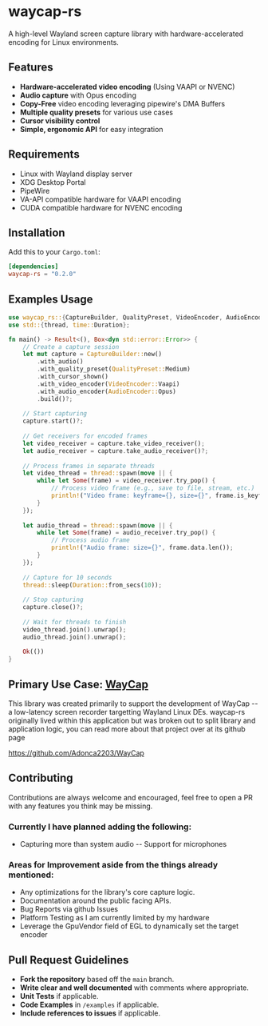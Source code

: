 # waycap-rs

A high-level Wayland screen capture library with hardware-accelerated encoding for Linux environments.

## Features

- **Hardware-accelerated video encoding** (Using VAAPI or NVENC)
- **Audio capture** with Opus encoding
- **Copy-Free** video encoding leveraging pipewire's DMA Buffers
- **Multiple quality presets** for various use cases
- **Cursor visibility control**
- **Simple, ergonomic API** for easy integration

## Requirements

- Linux with Wayland display server
- XDG Desktop Portal
- PipeWire
- VA-API compatible hardware for VAAPI encoding
- CUDA compatible hardware for NVENC encoding

## Installation

Add this to your `Cargo.toml`:

```toml
[dependencies]
waycap-rs = "0.2.0"
```

## Examples Usage
```rust
use waycap_rs::{CaptureBuilder, QualityPreset, VideoEncoder, AudioEncoder};
use std::{thread, time::Duration};

fn main() -> Result<(), Box<dyn std::error::Error>> {
    // Create a capture session
    let mut capture = CaptureBuilder::new()
        .with_audio()
        .with_quality_preset(QualityPreset::Medium)
        .with_cursor_shown()
        .with_video_encoder(VideoEncoder::Vaapi)
        .with_audio_encoder(AudioEncoder::Opus)
        .build()?;
    
    // Start capturing
    capture.start()?;
    
    // Get receivers for encoded frames
    let video_receiver = capture.take_video_receiver();
    let audio_receiver = capture.take_audio_receiver()?;
    
    // Process frames in separate threads
    let video_thread = thread::spawn(move || {
        while let Some(frame) = video_receiver.try_pop() {
            // Process video frame (e.g., save to file, stream, etc.)
            println!("Video frame: keyframe={}, size={}", frame.is_keyframe, frame.data.len());
        }
    });
    
    let audio_thread = thread::spawn(move || {
        while let Some(frame) = audio_receiver.try_pop() {
            // Process audio frame
            println!("Audio frame: size={}", frame.data.len());
        }
    });
    
    // Capture for 10 seconds
    thread::sleep(Duration::from_secs(10));
    
    // Stop capturing
    capture.close()?;
    
    // Wait for threads to finish
    video_thread.join().unwrap();
    audio_thread.join().unwrap();
    
    Ok(())
}
```

## Primary Use Case: [WayCap](https://github.com/Adonca2203/WayCap)
This library was created primarily to support the development of WayCap -- a low-latency screen recorder targetting Wayland Linux DEs.
waycap-rs originally lived within this application but was broken out to split library and application logic, you can read more about
that project over at its github page

https://github.com/Adonca2203/WayCap

## Contributing
Contributions are always welcome and encouraged, feel free to open a PR with any features you think may be missing.

### Currently I have planned adding the following:
- Capturing more than system audio -- Support for microphones

### Areas for Improvement aside from the things already mentioned:
- Any optimizations for the library's core capture logic.
- Documentation around the public facing APIs.
- Bug Reports via github Issues
- Platform Testing as I am currently limited by my hardware
- Leverage the GpuVendor field of EGL to dynamically set the target encoder

## Pull Request Guidelines
- **Fork the repository** based off the `main` branch.
- **Write clear and well documented** with comments where appropriate.
- **Unit Tests** if applicable.
- **Code Examples** in `/examples` if applicable.
- **Include references to issues** if applicable.
